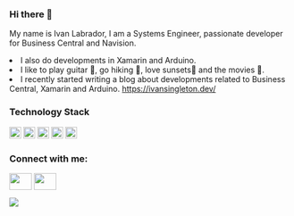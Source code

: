### Hi there 👋

My name is Ivan Labrador, I am a Systems Engineer, passionate developer for Business Central and Navision.

<li>I also do developments in Xamarin and Arduino.</li>

<li>I like to play guitar <g-emoji class="g-emoji" fallback-src="https://github.githubassets.com/images/icons/emoji/unicode/1F3B8">🎸</g-emoji>, go hiking <g-emoji class="g-emoji" fallback-src="https://github.githubassets.com/images/icons/emoji/unicode/1f97e.png?v8">🥾</g-emoji>, love sunsets<g-emoji class="g-emoji" fallback-src="https://github.githubassets.com/images/icons/emoji/unicode/1f307.png?v8">🌇</g-emoji> and the movies <g-emoji class="g-emoji" fallback-src="https://github.githubassets.com/images/icons/emoji/unicode/1f3a5.png?v8">🎥</g-emoji>.</li>


<li>I recently started writing a blog about developments related to Business Central, Xamarin and Arduino. <a href="https://ivansingleton.dev/" rel="nofollow">https://ivansingleton.dev/</a></li>




### Technology Stack

<a href="https://github.com/microsoft/AL" title="AL" rel="nofollow"><img src="https://img.shields.io/badge/-AL-blue?style=flat-square" alt="Microsoft Azure" width="21px" height="21px" style="max-width: 100%;"></a>
<a href="https://dotnet.microsoft.com/en-us/apps/xamarin" title="Xamarin" rel="nofollow"><img src="https://github.com/get-icon/geticon/blob/master/icons/xamarin.svg" alt="Microsoft Azure" width="21px" height="21px" style="max-width: 100%;"></a>
<a href="https://azure.microsoft.com/" title="Azure" rel="nofollow"><img src="https://github.com/get-icon/geticon/raw/master/icons/azure-icon.svg" alt="Microsoft Azure" width="21px" height="21px" style="max-width: 100%;"></a>
<a href="https://docs.microsoft.com/en-us/dotnet/csharp/" title="CSharp" rel="nofollow"><img src="https://github.com/get-icon/geticon/blob/master/icons/c-sharp.svg" alt="docker" width="21px" height="21px" style="max-width: 100%;"></a>
<a href="https://www.docker.com/" title="docker" rel="nofollow"><img src="https://github.com/get-icon/geticon/raw/master/icons/docker-icon.svg" alt="docker" width="21px" height="21px" style="max-width: 100%;"></a>

<h3 align="left">Connect with me:</h3>
<p align="left">
<a href="https://www.linkedin.com/in/ivanlabrador/" target="blank"><img align="center" src="https://cdn.jsdelivr.net/npm/simple-icons@3.0.1/icons/linkedin.svg" alt="" height="30" width="40" /></a>
<a href="https://twitter.com/ivansingletonve" target="blank"><img align="center" src="https://cdn.jsdelivr.net/npm/simple-icons@3.0.1/icons/twitter.svg" alt="" height="30" width="40" /></a>

![](https://komarev.com/ghpvc/?username=ivanrlg&style=flat-square)

<!--
**ivanrlg/ivanrlg** is a ✨ _special_ ✨ repository because its `README.md` (this file) appears on your GitHub profile.

Here are some ideas to get you started:

- 🔭 I’m currently working on ...
- 🌱 I’m currently learning ...
- 👯 I’m looking to collaborate on ...
- 🤔 I’m looking for help with ...
- 💬 Ask me about ...
- 📫 How to reach me: ...
- 😄 Pronouns: ...
- ⚡ Fun fact: ...
-->
